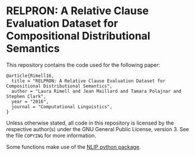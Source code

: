 # RELPRON: A Relative Clause Evaluation Dataset for Compositional Distributional Semantics

This repository contains the code used for the following paper:

```
@article{Rimell16,
  title = "RELPRON: A Relative Clause Evaluation Dataset for Compositional Distributional Semantics",
  author = "Laura Rimell and Jean Maillard and Tamara Polajnar and Stephen Clark",
  year = "2016",
  journal = "Computational Linguistics",
}
```

Unless otherwise stated, all code in this repository is licensed by the respective author(s) under the GNU General Public License, version 3. See the file `COPYING` for more information.

Some functions make use of the [NLIP python package](https://github.com/jeanm/nlip).
